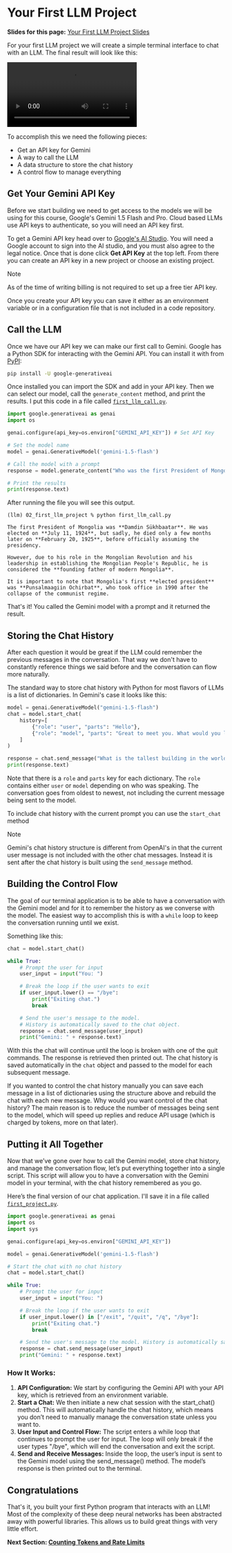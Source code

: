 # Your First LLM Project

**Slides for this page:** [Your First LLM Project Slides](Your%20First%20LLM%20Project%20Slides.pdf)

For your first LLM project we will create a simple terminal interface to chat with an LLM. The final result will look like this:

![](building_llm_systems_1.mp4)

To accomplish this we need the following pieces:
- Get an API key for Gemini
- A way to call the LLM
- A data structure to store the chat history
- A control flow to manage everything

## Get Your Gemini API Key
Before we start building we need to get access to the models we will be using for this course, Google's Gemini 1.5 Flash and Pro. Cloud based LLMs use API keys to authenticate, so you will need an API key first. 

To get a Gemini API key head over to [Google's AI Studio](https://aistudio.google.com/). You will need a Google account to sign into the AI studio, and you must also agree to the legal notice. Once that is done click **Get API Key** at the top left. From there you can create an API key in a new project or choose an existing project. 

> [!note] 
> As of the time of writing billing is not required to set up a free tier API key.

Once you create your API key you can save it either as an environment variable or in a configuration file that is not included in a code repository. 

## Call the LLM
Once we have our API key we can make our first call to Gemini. Google has a Python SDK for interacting with the Gemini API. You can install it with from [PyPI](https://pypi.org/project/google-generativeai/):

```bash
pip install -U google-generativeai
```

Once installed you can import the SDK and add in your API key. Then we can select our model, call the `generate_content` method, and print the results. I put this code in a file called [`first_llm_call.py`](https://github.com).

```python
import google.generativeai as genai
import os

genai.configure(api_key=os.environ["GEMINI_API_KEY"]) # Set API Key

# Set the model name
model = genai.GenerativeModel('gemini-1.5-flash')

# Call the model with a prompt
response = model.generate_content("Who was the first President of Mongolia?")

# Print the results
print(response.text)
```

After running the file you will see this output.

```plaintext
(llm) 02_first_llm_project % python first_llm_call.py

The first President of Mongolia was **Damdin Sükhbaatar**. He was elected on **July 11, 1924**, but sadly, he died only a few months later on **February 20, 1925**, before officially assuming the presidency.

However, due to his role in the Mongolian Revolution and his leadership in establishing the Mongolian People's Republic, he is considered the **founding father of modern Mongolia**.

It is important to note that Mongolia's first **elected president** was **Punsalmaagiin Ochirbat**, who took office in 1990 after the collapse of the communist regime.
```

That's it! You called the Gemini model with a prompt and it returned the result.

## Storing the Chat History
After each question it would be great if the LLM could remember the previous messages in the conversation. That way we don't have to constantly reference things we said before and the conversation can flow more naturally. 

The standard way to store chat history with Python for most flavors of LLMs is a list of dictionaries. In Gemini's case it looks like this:

```python
model = genai.GenerativeModel("gemini-1.5-flash")
chat = model.start_chat(
    history=[
        {"role": "user", "parts": "Hello"},
        {"role": "model", "parts": "Great to meet you. What would you like to know?"},
    ]
)

response = chat.send_message("What is the tallest building in the world?")
print(response.text)
```

Note that there is a `role` and `parts` key for each dictionary. The `role` contains either `user` or `model` depending on who was speaking. The conversation goes from oldest to newest, not including the current message being sent to the model.

To include chat history with the current prompt you can use the `start_chat` method 

> [!note]
> Gemini's chat history structure is different from OpenAI's in that the current user message is not included with the other chat messages. Instead it is sent after the chat history is built using the `send_message` method.

## Building the Control Flow
The goal of our terminal application is to be able to have a conversation with the Gemini model and for it to remember the history as we converse with the model. The easiest way to accomplish this is with a `while` loop to keep the conversation running until we exist. 

Something like this:

```python
chat = model.start_chat()

while True:
    # Prompt the user for input
    user_input = input("You: ")

    # Break the loop if the user wants to exit
    if user_input.lower() == "/bye":
        print("Exiting chat.")
        break

    # Send the user's message to the model. 
    # History is automatically saved to the chat object.
    response = chat.send_message(user_input)
    print("Gemini: " + response.text)
```

With this the chat will continue until the loop is broken with one of the quit commands. The response is retrieved then printed out. The chat history is saved automatically in the `chat` object and passed to the model for each subsequent message.

If you wanted to control the chat history manually you can save each message in a list of dictionaries using the structure above and rebuild the chat with each new message. Why would you want control of the chat history? The main reason is to reduce the number of messages being sent to the model, which will speed up replies and reduce API usage (which is charged by tokens, more on that later).

## Putting it All Together
Now that we’ve gone over how to call the Gemini model, store chat history, and manage the conversation flow, let’s put everything together into a single script. This script will allow you to have a conversation with the Gemini model in your terminal, with the chat history remembered as you go.

Here’s the final version of our chat application. I'll save it in a file called [`first_project.py`](https://github.com).

```python
import google.generativeai as genai
import os
import sys

genai.configure(api_key=os.environ["GEMINI_API_KEY"])

model = genai.GenerativeModel('gemini-1.5-flash')

# Start the chat with no chat history
chat = model.start_chat()

while True:
    # Prompt the user for input
    user_input = input("You: ")

    # Break the loop if the user wants to exit
    if user_input.lower() in ["/exit", "/quit", "/q", "/bye"]:
        print("Exiting chat.")
        break

    # Send the user's message to the model. History is automatically saved.
    response = chat.send_message(user_input)
    print("Gemini: " + response.text)

```

### How It Works:

1. **API Configuration:** We start by configuring the Gemini API with your API key, which is retrieved from an environment variable.
2. **Start a Chat:** We then initiate a new chat session with the start_chat() method. This will automatically handle the chat history, which means you don’t need to manually manage the conversation state unless you want to.
3. **User Input and Control Flow:** The script enters a while loop that continues to prompt the user for input. The loop will only break if the user types "/bye", which will end the conversation and exit the script.
4. **Send and Receive Messages:** Inside the loop, the user’s input is sent to the Gemini model using the send_message() method. The model’s response is then printed out to the terminal.

## Congratulations
That's it, you built your first Python program that interacts with an LLM! Most of the complexity of these deep neural networks has been abstracted away with powerful libraries. This allows us to build great things with very little effort.

**Next Section: [Counting Tokens and Rate Limits](../03_counting_tokens/Counting%20Tokens%20and%20Rate%20Limits.md)**